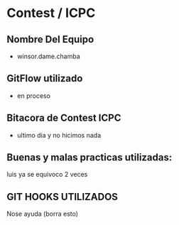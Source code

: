 
# Contest / ICPC
## Nombre Del Equipo
- winsor.dame.chamba
## GitFlow utilizado
- en proceso
## Bitacora de Contest ICPC
- ultimo dia y no hicimos nada
## Buenas y malas practicas utilizadas:
luis ya se equivoco 2 veces
## GIT HOOKS UTILIZADOS
Nose ayuda
(borra esto)